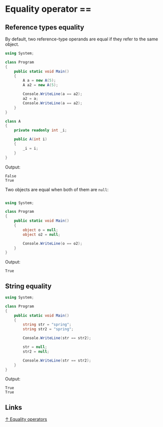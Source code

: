 # Equality operator ==

## Reference types equality

By default, two reference-type operands are equal if they refer to the same object.

```csharp
using System;

class Program
{
    public static void Main()
    {
        A a = new A(5);
        A a2 = new A(5);

        Console.WriteLine(a == a2);
        a2 = a;
        Console.WriteLine(a == a2);
    }
}

class A
{
    private readonly int _i;

    public A(int i)
    {
        _i = i;
    }
}
```

Output:

```output
False
True
```

Two objects are equal when both of them are `null`:

```csharp

using System;

class Program
{
    public static void Main()
    {
        object o = null;
        object o2 = null;

        Console.WriteLine(o == o2);
    }
}
```

Output:

```output
True
```

## String equality

```csharp
using System;

class Program
{
    public static void Main()
    {
        string str = "spring";
        string str2 = "spring";

        Console.WriteLine(str == str2);

        str = null;
        str2 = null;

        Console.WriteLine(str == str2);
    }
}
```

Output:

```output
True
True
```

## Links

[↑ Equality operators](https://docs.microsoft.com/en-us/dotnet/csharp/language-reference/operators/equality-operators)
